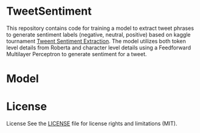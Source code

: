 # TweetSentiment

This repository contains code for training a model to extract tweet phrases to generate sentiment labels (negative, neutral, positive) based on kaggle tournament [Tweent Sentiment Extraction](https://www.kaggle.com/c/tweet-sentiment-extraction). The model utilizes both token level details from Roberta and character level details using a Feedforward Multilayer Perceptron to generate sentiment for a tweet.

# Model


# License
License
See the [LICENSE](LICENSE.md) file for license rights and limitations (MIT).
